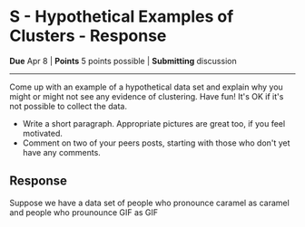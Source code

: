# S - Hypothetical Examples of Clusters - Response

**Due** Apr 8 | **Points** 5 points possible | **Submitting** discussion

---

Come up with an example of a hypothetical data set and explain why you might or
might not see any evidence of clustering. Have fun! It's OK if it's not possible
to collect the data.

- Write a short paragraph. Appropriate pictures are great too, if you feel motivated.
- Comment on two of your peers posts, starting with those who don't yet have any comments.

## Response

Suppose we have a data set of people who pronounce caramel as caramel and people
who prounounce GIF as GIF
